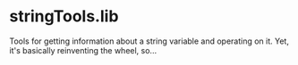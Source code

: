# stringTools.lib
Tools for getting information about a string variable and operating on it. Yet, it's basically reinventing the wheel, so...
